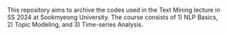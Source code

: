 This repository aims to archive the codes used in the Text Mining lecture in SS 2024 at Sookmyeong University. The course consists of 1) NLP Basics, 2) Topic Modeling, and 3) Time-series Analysis.
